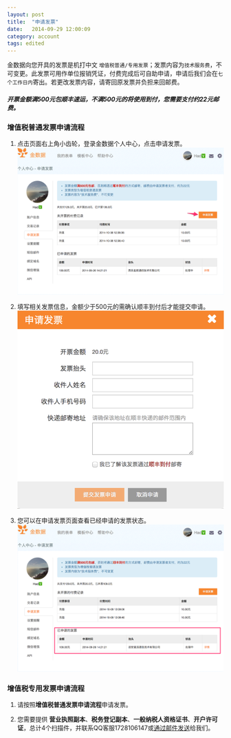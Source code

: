 ```yaml
---
layout: post
title:  "申请发票"
date:   2014-09-29 12:00:09
category: account
tags: edited
---
```


金数据向您开具的发票是机打中文 `增值税普通/专用发票`；发票内容为`技术服务费`，不可变更。此发票可用作单位报销凭证，付费完成后可自助申请，申请后我们会在`七个工作日内`寄出。若更改发票内容，请寄回原发票并负担来回邮费。

##### 开票金额满500元包顺丰速运，不满500元的将使用到付，您需要支付约22元邮费。

### 增值税普通发票申请流程

1. 点击页面右上角小齿轮，登录金数据个人中心，点击申请发票。
	![申请发票](/images/invoices-1.png) 

2. 填写相关发票信息，金额少于500元的需确认顺丰到付后才能提交申请。 
	![申请发票](/images/invoices-2.png) 

3. 您可以在申请发票页面查看已经申请的发票状态。
	![申请发票](/images/invoices-3.png) 

### 增值税专用发票申请流程

1. 请按照**增值税普通发票申请流程**申请发票。

2. 您需要提供 **营业执照副本**、**税务登记副本**、**一般纳税人资格证书**、**开户许可证**，总计4个扫描件，并联系QQ客服1728106147或[通过邮件发送](mailto:support@jinshuju.net)给我们。
